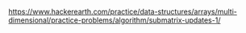 https://www.hackerearth.com/practice/data-structures/arrays/multi-dimensional/practice-problems/algorithm/submatrix-updates-1/
